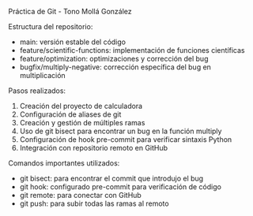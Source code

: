 Práctica de Git - Tono Mollá González

Estructura del repositorio:
- main: versión estable del código
- feature/scientific-functions: implementación de funciones científicas
- feature/optimization: optimizaciones y corrección del bug
- bugfix/multiply-negative: corrección específica del bug en multiplicación

Pasos realizados:
1. Creación del proyecto de calculadora
2. Configuración de aliases de git
3. Creación y gestión de múltiples ramas
4. Uso de git bisect para encontrar un bug en la función multiply
5. Configuración de hook pre-commit para verificar sintaxis Python
6. Integración con repositorio remoto en GitHub

Comandos importantes utilizados:
- git bisect: para encontrar el commit que introdujo el bug
- git hook: configurado pre-commit para verificación de código
- git remote: para conectar con GitHub
- git push: para subir todas las ramas al remoto
